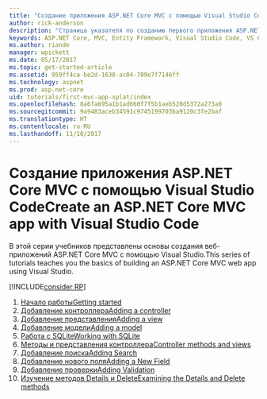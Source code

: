 ```yaml
---
title: "Создание приложения ASP.NET Core MVC с помощью Visual Studio Code"
author: rick-anderson
description: "Страница указателя по созданию первого приложения ASP.NET Core MVC с помощью Visual Studio Code"
keywords: ASP.NET Core, MVC, Entity Framework, Visual Studio Code, VS Code
ms.author: riande
manager: wpickett
ms.date: 05/17/2017
ms.topic: get-started-article
ms.assetid: 959ff4ca-be2d-1638-ac04-789e7f7146ff
ms.technology: aspnet
ms.prod: asp.net-core
uid: tutorials/first-mvc-app-xplat/index
ms.openlocfilehash: 8a6fa695a1b1ad660f7f5b1aeb520d5372a273a8
ms.sourcegitcommit: 9a9483aceb34591c97451997036a9120c3fe2baf
ms.translationtype: HT
ms.contentlocale: ru-RU
ms.lasthandoff: 11/10/2017
---
```

# <a name="create-an-aspnet-core-mvc-app-with-visual-studio-code"></a><span data-ttu-id="994d5-104">Создание приложения ASP.NET Core MVC с помощью Visual Studio Code</span><span class="sxs-lookup"><span data-stu-id="994d5-104">Create an ASP.NET Core MVC app with Visual Studio Code</span></span>

<span data-ttu-id="994d5-105">В этой серии учебников представлены основы создания веб-приложений ASP.NET Core MVC с помощью Visual Studio.</span><span class="sxs-lookup"><span data-stu-id="994d5-105">This series of tutorials teaches you the basics of building an ASP.NET Core MVC web app using Visual Studio.</span></span> 

[!INCLUDE[consider RP](../../includes/razor.md)]

1. [<span data-ttu-id="994d5-106">Начало работы</span><span class="sxs-lookup"><span data-stu-id="994d5-106">Getting started</span></span>](start-mvc.md)
2. [<span data-ttu-id="994d5-107">Добавление контроллера</span><span class="sxs-lookup"><span data-stu-id="994d5-107">Adding a controller</span></span>](adding-controller.md)
3. [<span data-ttu-id="994d5-108">Добавление представления</span><span class="sxs-lookup"><span data-stu-id="994d5-108">Adding a view</span></span>](adding-view.md)
4. [<span data-ttu-id="994d5-109">Добавление модели</span><span class="sxs-lookup"><span data-stu-id="994d5-109">Adding a model</span></span>](adding-model.md)
5. [<span data-ttu-id="994d5-110">Работа с SQLite</span><span class="sxs-lookup"><span data-stu-id="994d5-110">Working with SQLite</span></span>](working-with-sql.md)
6. [<span data-ttu-id="994d5-111">Методы и представления контроллера</span><span class="sxs-lookup"><span data-stu-id="994d5-111">Controller methods and views</span></span>](controller-methods-views.md)
7. [<span data-ttu-id="994d5-112">Добавление поиска</span><span class="sxs-lookup"><span data-stu-id="994d5-112">Adding Search</span></span>](search.md)
8. [<span data-ttu-id="994d5-113">Добавление нового поля</span><span class="sxs-lookup"><span data-stu-id="994d5-113">Adding a New Field</span></span>](new-field.md)
9. [<span data-ttu-id="994d5-114">Добавление проверки</span><span class="sxs-lookup"><span data-stu-id="994d5-114">Adding Validation</span></span>](validation.md)
10. [<span data-ttu-id="994d5-115">Изучение методов Details и Delete</span><span class="sxs-lookup"><span data-stu-id="994d5-115">Examining the Details and Delete methods</span></span>](xref:tutorials/first-mvc-app/details)
